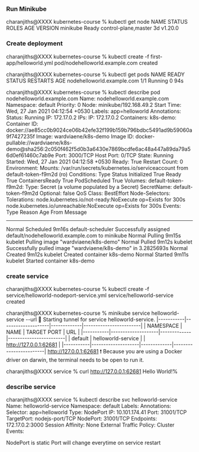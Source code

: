 ### Run Minikube

charanjiths@XXXX kubernetes-course % kubectl get node
NAME       STATUS   ROLES                  AGE   VERSION
minikube   Ready    control-plane,master   3d    v1.20.0


### Create deployment


charanjiths@XXXX kubernetes-course % kubectl create -f first-app/helloworld.yml 
pod/nodehelloworld.example.com created

charanjiths@XXXX kubernetes-course % kubectl get pods
NAME                         READY   STATUS    RESTARTS   AGE
nodehelloworld.example.com   1/1     Running   0          94s


charanjiths@XXXX kubernetes-course % kubectl describe pod nodehelloworld.example.com
Name:         nodehelloworld.example.com
Namespace:    default
Priority:     0
Node:         minikube/192.168.49.2
Start Time:   Wed, 27 Jan 2021 04:12:54 +0530
Labels:       app=helloworld
Annotations:  <none>
Status:       Running
IP:           172.17.0.2
IPs:
  IP:  172.17.0.2
Containers:
  k8s-demo:
    Container ID:   docker://ae85cc0b9024ce06b42efe32f199b159b796bdbc5491ad9b59060a9f7427235f
    Image:          wardviaene/k8s-demo
    Image ID:       docker-pullable://wardviaene/k8s-demo@sha256:2c050f462f5d0b3a6430e7869bcdfe6ac48a447a89da79a56d0ef61460c7ab9e
    Port:           3000/TCP
    Host Port:      0/TCP
    State:          Running
      Started:      Wed, 27 Jan 2021 04:12:58 +0530
    Ready:          True
    Restart Count:  0
    Environment:    <none>
    Mounts:
      /var/run/secrets/kubernetes.io/serviceaccount from default-token-f9m2d (ro)
Conditions:
  Type              Status
  Initialized       True 
  Ready             True 
  ContainersReady   True 
  PodScheduled      True 
Volumes:
  default-token-f9m2d:
    Type:        Secret (a volume populated by a Secret)
    SecretName:  default-token-f9m2d
    Optional:    false
QoS Class:       BestEffort
Node-Selectors:  <none>
Tolerations:     node.kubernetes.io/not-ready:NoExecute op=Exists for 300s
                 node.kubernetes.io/unreachable:NoExecute op=Exists for 300s
Events:
  Type    Reason     Age    From               Message
  ----    ------     ----   ----               -------
  Normal  Scheduled  9m16s  default-scheduler  Successfully assigned default/nodehelloworld.example.com to minikube
  Normal  Pulling    9m15s  kubelet            Pulling image "wardviaene/k8s-demo"
  Normal  Pulled     9m12s  kubelet            Successfully pulled image "wardviaene/k8s-demo" in 3.2825693s
  Normal  Created    9m12s  kubelet            Created container k8s-demo
  Normal  Started    9m11s  kubelet            Started container k8s-demo
  
### create service

charanjiths@XXXX kubernetes-course % kubectl create -f service/helloworld-nodeport-service.yml
service/helloworld-service created

charanjiths@XXXX kubernetes-course % minikube service helloworld-service --url
🏃  Starting tunnel for service helloworld-service.
|-----------|--------------------|-------------|------------------------|
| NAMESPACE |        NAME        | TARGET PORT |          URL           |
|-----------|--------------------|-------------|------------------------|
| default   | helloworld-service |             | http://127.0.0.1:62681 |
|-----------|--------------------|-------------|------------------------|
http://127.0.0.1:62681
❗  Because you are using a Docker driver on darwin, the terminal needs to be open to run it.


charanjiths@XXXX service % curl  http://127.0.0.1:62681
Hello World!%                                                                                           

### describe service

charanjiths@XXXX service % kubectl describe svc helloworld-service             
Name:                     helloworld-service
Namespace:                default
Labels:                   <none>
Annotations:              <none>
Selector:                 app=helloworld
Type:                     NodePort
IP:                       10.101.174.41
Port:                     <unset>  31001/TCP
TargetPort:               nodejs-port/TCP
NodePort:                 <unset>  31001/TCP
Endpoints:                172.17.0.2:3000
Session Affinity:         None
External Traffic Policy:  Cluster
Events:                   <none>


NodePort is static
Port will change everytime on service restart